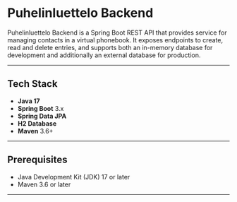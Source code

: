 # Puhelinluettelo Backend

Puhelinluettelo Backend is a Spring Boot REST API that provides service for managing contacts in a virtual phonebook. It exposes endpoints to create, read and delete entries, and supports both an in-memory database for development and additionally an external database for production.

---

## Tech Stack

- **Java 17**
- **Spring Boot** 3.x
- **Spring Data JPA**
- **H2 Database**
- **Maven** 3.6+

---

## Prerequisites

- Java Development Kit (JDK) 17 or later
- Maven 3.6 or later

---

